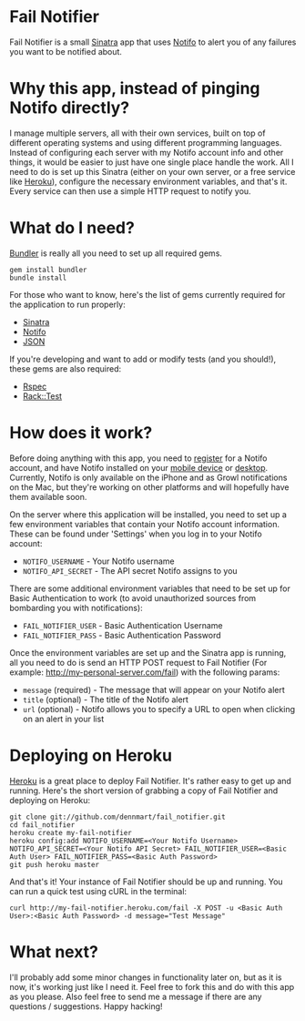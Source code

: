 Fail Notifier
=============

Fail Notifier is a small [Sinatra](http://www.sinatrarb.com/) app that uses [Notifo](http://notifo.com/) to alert you of any failures you want to be notified about.

Why this app, instead of pinging Notifo directly?
===================================================

I manage multiple servers, all with their own services, built on top of different operating systems and using different programming languages. Instead of configuring each server with my Notifo account info and other things, it would be easier to just have one single place handle the work. All I need to do is set up this Sinatra (either on your own server, or a free service like [Heroku](http://heroku.com/)), configure the necessary environment variables, and that's it. Every service can then use a simple HTTP request to notify you.

What do I need?
===============

[Bundler](http://gembundler.com/) is really all you need to set up all required gems.

    gem install bundler
    bundle install

For those who want to know, here's the list of gems currently required for the application to run properly:

 * [Sinatra](http://www.sinatrarb.com/)
 * [Notifo](http://github.com/jot/notifo)
 * [JSON](http://flori.github.com/json/)

If you're developing and want to add or modify tests (and you should!), these gems are also required:

 * [Rspec](http://rspec.info)
 * [Rack::Test](http://github.com/brynary/rack-test)

How does it work?
=================

Before doing anything with this app, you need to [register](http://notifo.com/register) for a Notifo account, and have Notifo installed on your [mobile device](http://notifo.com/mobile_apps) or [desktop](http://notifo.com/desktop). Currently, Notifo is only available on the iPhone and as Growl notifications on the Mac, but they're working on other platforms and will hopefully have them available soon.

On the server where this application will be installed, you need to set up a few environment variables that contain your Notifo account information. These can be found under 'Settings' when you log in to your Notifo account:

 * `NOTIFO_USERNAME` -  Your Notifo username
 * `NOTIFO_API_SECRET` - The API secret Notifo assigns to you

There are some additional environment variables that need to be set up for Basic Authentication to work (to avoid unauthorized sources from bombarding you with notifications):

 * `FAIL_NOTIFIER_USER` - Basic Authentication Username
 * `FAIL_NOTIFIER_PASS` - Basic Authentication Password

Once the environment variables are set up and the Sinatra app is running, all you need to do is send an HTTP POST request to Fail Notifier (For example: http://my-personal-server.com/fail) with the following params:

 * `message` (required) - The message that will appear on your Notifo alert
 * `title` (optional) - The title of the Notifo alert
 * `url` (optional) - Notifo allows you to specify a URL to open when clicking on an alert in your list

Deploying on Heroku
===================

[Heroku](http://heroku.com) is a great place to deploy Fail Notifier. It's rather easy to get up and running. Here's the short version of grabbing a copy of Fail Notifier and deploying on Heroku:

    git clone git://github.com/dennmart/fail_notifier.git
    cd fail_notifier
    heroku create my-fail-notifier
    heroku config:add NOTIFO_USERNAME=<Your Notifo Username> NOTIFO_API_SECRET=<Your Notifo API Secret> FAIL_NOTIFIER_USER=<Basic Auth User> FAIL_NOTIFIER_PASS=<Basic Auth Password>
    git push heroku master

And that's it! Your instance of Fail Notifier should be up and running. You can run a quick test using cURL in the terminal:

    curl http://my-fail-notifier.heroku.com/fail -X POST -u <Basic Auth User>:<Basic Auth Password> -d message="Test Message"

What next?
==========

I'll probably add some minor changes in functionality later on, but as it is now, it's working just like I need it. Feel free to fork this and do with this app as you please. Also feel free to send me a message if there are any questions / suggestions. Happy hacking!
